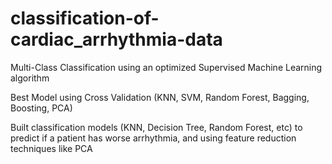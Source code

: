 # classification-of-cardiac_arrhythmia-data


Multi-Class Classification using an optimized Supervised Machine Learning algorithm

Best Model using Cross Validation (KNN, SVM, Random Forest, Bagging, Boosting, PCA)

Built classification models (KNN, Decision Tree, Random Forest, etc) to predict if a patient has worse arrhythmia, and using feature reduction techniques like PCA
